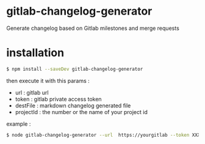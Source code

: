 # gitlab-changelog-generator
Generate changelog based on Gitlab milestones and merge requests

# installation

```bash
$ npm install --saveDev gitlab-changelog-generator
```

then execute it with this params :
- url : gitlab url
- token : gitlab private access token
- destFile : markdown changelog generated file
- projectId : the number or the name of your project id

example :

```bash
$ node gitlab-changelog-generator --url  https://yourgitlab --token XXXX --projectId group/name --destFile changelog.md
```